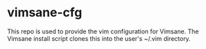 # vimsane-cfg

This repo is used to provide the vim configuration for Vimsane.  The Vimsane install script clones this into the user's ~/.vim directory.




